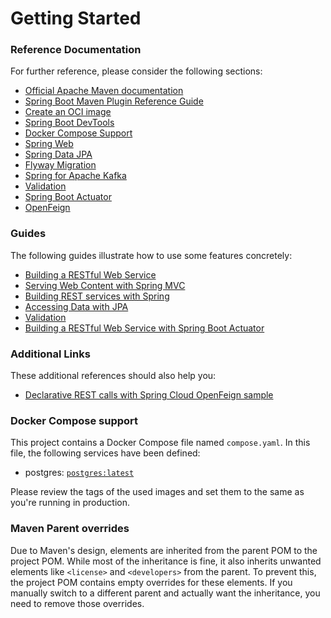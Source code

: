 # Getting Started

### Reference Documentation
For further reference, please consider the following sections:

* [Official Apache Maven documentation](https://maven.apache.org/guides/index.html)
* [Spring Boot Maven Plugin Reference Guide](https://docs.spring.io/spring-boot/3.3.5/maven-plugin)
* [Create an OCI image](https://docs.spring.io/spring-boot/3.3.5/maven-plugin/build-image.html)
* [Spring Boot DevTools](https://docs.spring.io/spring-boot/3.3.5/reference/using/devtools.html)
* [Docker Compose Support](https://docs.spring.io/spring-boot/3.3.5/reference/features/dev-services.html#features.dev-services.docker-compose)
* [Spring Web](https://docs.spring.io/spring-boot/3.3.5/reference/web/servlet.html)
* [Spring Data JPA](https://docs.spring.io/spring-boot/3.3.5/reference/data/sql.html#data.sql.jpa-and-spring-data)
* [Flyway Migration](https://docs.spring.io/spring-boot/3.3.5/how-to/data-initialization.html#howto.data-initialization.migration-tool.flyway)
* [Spring for Apache Kafka](https://docs.spring.io/spring-boot/3.3.5/reference/messaging/kafka.html)
* [Validation](https://docs.spring.io/spring-boot/3.3.5/reference/io/validation.html)
* [Spring Boot Actuator](https://docs.spring.io/spring-boot/3.3.5/reference/actuator/index.html)
* [OpenFeign](https://docs.spring.io/spring-cloud-openfeign/reference/)

### Guides
The following guides illustrate how to use some features concretely:

* [Building a RESTful Web Service](https://spring.io/guides/gs/rest-service/)
* [Serving Web Content with Spring MVC](https://spring.io/guides/gs/serving-web-content/)
* [Building REST services with Spring](https://spring.io/guides/tutorials/rest/)
* [Accessing Data with JPA](https://spring.io/guides/gs/accessing-data-jpa/)
* [Validation](https://spring.io/guides/gs/validating-form-input/)
* [Building a RESTful Web Service with Spring Boot Actuator](https://spring.io/guides/gs/actuator-service/)

### Additional Links
These additional references should also help you:

* [Declarative REST calls with Spring Cloud OpenFeign sample](https://github.com/spring-cloud-samples/feign-eureka)

### Docker Compose support
This project contains a Docker Compose file named `compose.yaml`.
In this file, the following services have been defined:

* postgres: [`postgres:latest`](https://hub.docker.com/_/postgres)

Please review the tags of the used images and set them to the same as you're running in production.

### Maven Parent overrides

Due to Maven's design, elements are inherited from the parent POM to the project POM.
While most of the inheritance is fine, it also inherits unwanted elements like `<license>` and `<developers>` from the parent.
To prevent this, the project POM contains empty overrides for these elements.
If you manually switch to a different parent and actually want the inheritance, you need to remove those overrides.

